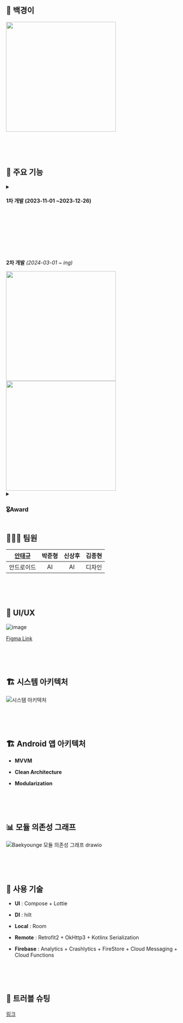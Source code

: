 ## 🐋 백경이

<img src="https://github.com/tgyuuAn/BaekyoungE/assets/116813010/c54ff068-acb7-405f-a17b-d98ec1752249" width="300"/>

<br><br><br>

## 🌟 주요 기능

<details>
<summary><h4>1차 개발 (2023-11-01 ~2023-12-26)</h4></summary>

![ezgif com-crop (5)](https://github.com/tgyuuAn/Baekyoung-i/assets/116813010/60f9c954-cc59-4616-8d01-7a1db2b8ab3c)

![ezgif com-video-to-gif-converter](https://github.com/tgyuuAn/Baekyoung-i/assets/116813010/23ae4842-9ec2-4278-9001-a5ce672e1764)

</details>

<br><br><br><br><br><br>

**2차 개발** _(2024-03-01 ~ ing)_

<img src="https://github.com/tgyuuAn/BaekyoungE/assets/116813010/54bc3a0f-7a76-4aae-b580-c10a862f7358" width="300"/>

<img src="https://github.com/tgyuuAn/BaekyoungE/assets/116813010/c222155f-232a-4b57-8d11-03e1192dceda" width="300"/>

<details>
<summary><h3>🎖️Award</h3></summary>
- 부경대학교 LINC 캡스톤디자인 경진대회 우수상 <sub>(2023.12.26 )</sub>

<br><br>

<img src="https://github.com/tgyuuAn/Baekyoung-i/assets/116813010/141fefed-4b15-4458-a6bf-b8aea454e608" width=500/>

<br><br>

</details>

## 🧑‍🤝‍🧑 팀원

| [안태규](https://github.com/tgyuuAn) | 박준형 | 신상후 | 김종현 |
| :---: | :---: | :---: | :---: |
|안드로이드| AI | AI | 디자인 |

<br><br><br>
## 🎨 UI/UX

![image](https://github.com/tgyuuAn/BaekyoungE/assets/116813010/9a9183cf-60eb-47b0-ab61-8cd85e555df9)

<a href="https://www.figma.com/file/z7dilPOmXYdRUc8KhICWnw/%EC%B1%97%EB%B4%87%EC%96%B4%ED%94%8C-%EB%B0%B1%EA%B2%BD%EC%9D%B4?type=design&node-id=0%3A1&mode=design&t=QXZRcBkarEtVyH9d-1">Figma Link</a>

<br><br><br>
## 🏗️ 시스템 아키텍처

![시스템 아키텍처](https://github.com/tgyuuAn/BaekyoungE/assets/116813010/a97ff786-9b2b-496a-87ff-f2be887ba345)

<br><br><br>
## 🏗️ Android 앱 아키텍처

- **MVVM**

- **Clean Architecture**

- **Modularization**

<br><br><br>

## 📊 모듈 의존성 그래프

![Baekyounge 모듈 의존성 그래프 drawio](https://github.com/tgyuuAn/BaekyoungE/assets/116813010/3f49d5b7-e58f-4d6f-bad3-4a68536c5f66)

<br><br><br>

## 🔧 사용 기술

- **UI** : Compose + Lottie

- **DI** : hilt

- **Local** : Room

- **Remote** : Retrofit2 + OkHttp3 + Kotlinx Serialization

- **Firebase** : Analytics + Crashlytics + FireStore + Cloud Messaging + Cloud Functions

<br><br><br>

## 🌟 트러블 슈팅
[링크](https://www.notion.so/d87793ef77d54b0f82c74efb2cc344ca?v=b18b874b00d6457d8702754deb603e04)
